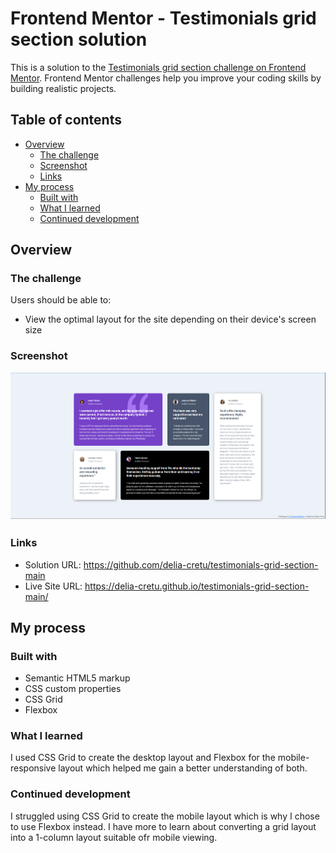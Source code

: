 # Frontend Mentor - Testimonials grid section solution

This is a solution to the [Testimonials grid section challenge on Frontend Mentor](https://www.frontendmentor.io/challenges/testimonials-grid-section-Nnw6J7Un7). Frontend Mentor challenges help you improve your coding skills by building realistic projects.

## Table of contents

- [Overview](#overview)
  - [The challenge](#the-challenge)
  - [Screenshot](#screenshot)
  - [Links](#links)
- [My process](#my-process)
  - [Built with](#built-with)
  - [What I learned](#what-i-learned)
  - [Continued development](#continued-development)

## Overview

### The challenge

Users should be able to:

- View the optimal layout for the site depending on their device's screen size

### Screenshot

![](./screenshot.jpg)

### Links

- Solution URL: https://github.com/delia-cretu/testimonials-grid-section-main
- Live Site URL: https://delia-cretu.github.io/testimonials-grid-section-main/

## My process

### Built with

- Semantic HTML5 markup
- CSS custom properties
- CSS Grid
- Flexbox

### What I learned

I used CSS Grid to create the desktop layout and Flexbox for the mobile-responsive layout which helped me gain a better understanding of both.

### Continued development

I struggled using CSS Grid to create the mobile layout which is why I chose to use Flexbox instead. I have more to learn about converting a grid layout into a 1-column layout suitable ofr mobile viewing.
